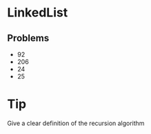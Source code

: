 # LinkedList


## Problems
* 92
* 206
* 24
* 25

# Tip
Give a clear definition of the recursion algorithm